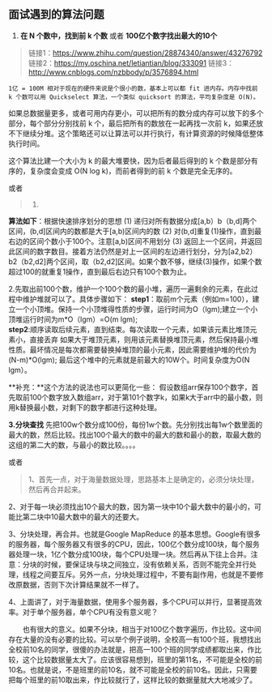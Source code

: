 ## 面试遇到的算法问题
1. **在 N 个数中，找到前 k 个数** 或者 **100亿个数字找出最大的10个**
> 链接1：https://www.zhihu.com/question/28874340/answer/43276792
链接2：https://my.oschina.net/letiantian/blog/333091
链接3：http://www.cnblogs.com/nzbbody/p/3576894.html

>     
    1亿 = 100M 相对于现在的硬件来说是个很小的数，基本上可以都 fit 进内存。内存中找前 k 个数可以用 Quickselect 算法，一个类似 quicksort 的算法，平均复杂度是 O(N)。
> 
如果总数据量更多，或者可用内存更小，可以把所有的数分成内存可以放下的多个部分，每个部分分别找前 k 个，最后把所有的数放在一起再找一次前 k，如果还放不下继续分堆。这个策略还可以让算法可以并行执行，有计算资源的时候降低整体执行时间。
> 
这个算法比建一个大小为 k 的最大堆要快，因为后者最后得到的 k 个数是部分有序的，复杂度会变成 O(N log k)，而前者得到的前 k 个数是完全无序的。


或者

> 1. 
**算法如下**：根据快速排序划分的思想 
(1) 递归对所有数据分成[a,b）b（b,d]两个区间，(b,d]区间内的数都是大于[a,b)区间内的数 
(2) 对(b,d]重复(1)操作，直到最右边的区间个数小于100个。注意[a,b)区间不用划分 
(3) 返回上一个区间，并返回此区间的数字数目。接着方法仍然是对上一区间的左边进行划分，分为[a2,b2）b2（b2,d2]两个区间，取（b2,d2]区间。如果个数不够，继续(3)操作，如果个数超过100的就重复1操作，直到最后右边只有100个数为止。 

> 
2.先取出前100个数，维护一个100个数的最小堆，遍历一遍剩余的元素，在此过程中维护堆就可以了。具体步骤如下： 
**step1**：取前m个元素（例如m=100），建立一个小顶堆。保持一个小顶堆得性质的步骤，运行时间为O（lgm);建立一个小顶堆运行时间为m*O（lgm）=O(m lgm);       
**step2**:顺序读取后续元素，直到结束。每次读取一个元素，如果该元素比堆顶元素小，直接丢弃 
如果大于堆顶元素，则用该元素替换堆顶元素，然后保持最小堆性质。最坏情况是每次都需要替换掉堆顶的最小元素，因此需要维护堆的代价为(N-m)*O(lgm); 
最后这个堆中的元素就是前最大的10W个。时间复杂度为O(N lgm）。 
>
**补充：**这个方法的说法也可以更简化一些：
假设数组arr保存100个数字，首先取前100个数字放入数组arr，对于第101个数字k，如果k大于arr中的最小数，则用k替换最小数，对剩下的数字都进行这种处理。
>
**3.分块查找** 
先把100w个数分成100份，每份1w个数。先分别找出每1w个数里面的最大的数，然后比较。找出100个最大的数中的最大的数和最小的数，取最大数的这组的第二大的数，与最小的数比较。。。。

或者
> 1、首先一点，对于海量数据处理，思路基本上是确定的，必须分块处理，然后再合并起来。
>
2、对于每一块必须找出10个最大的数，因为第一块中10个最大数中的最小的，可能比第二块中10最大数中的最大的还要大。
>
3、分块处理，再合并。也就是Google MapReduce 的基本思想。Google有很多的服务器，每个服务器又有很多的CPU，因此，100亿个数分成100块，每个服务器处理一块，1亿个数分成100块，每个CPU处理一块。然后再从下往上合并。注意：分块的时候，要保证块与块之间独立，没有依赖关系，否则不能完全并行处理，线程之间要互斥。另外一点，分块处理过程中，不要有副作用，也就是不要修改原数据，否则下次计算结果就不一样了。
>
4、上面讲了，对于海量数据，使用多个服务器，多个CPU可以并行，显著提高效率。对于单个服务器，单个CPU有没有意义呢？
>
　　也有很大的意义。如果不分块，相当于对100亿个数字遍历，作比较。这中间存在大量的没有必要的比较。可以举个例子说明，全校高一有100个班，我想找出全校前10名的同学，很傻的办法就是，把高一100个班的同学成绩都取出来，作比较，这个比较数据量太大了。应该很容易想到，班里的第11名，不可能是全校的前10名。也就是说，不是班里的前10名，就不可能是全校的前10名。因此，只需要把每个班里的前10取出来，作比较就行了，这样比较的数据量就大大地减少了。